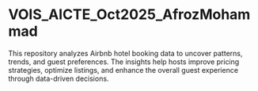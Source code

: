 # VOIS_AICTE_Oct2025_AfrozMohammad
This repository analyzes Airbnb hotel booking data to uncover patterns, trends, and guest preferences. The insights help hosts improve pricing strategies, optimize listings, and enhance the overall guest experience through data-driven decisions.
